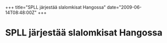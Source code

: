 +++
title="SPLL järjestää slalomkisat Hangossa"
date="2009-06-14T08:48:00Z"
+++

# SPLL järjestää slalomkisat Hangossa




